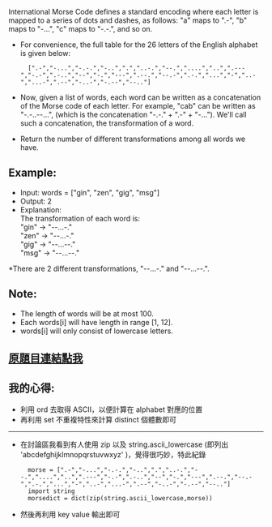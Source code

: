 International Morse Code defines a standard encoding where each letter is mapped to a series of dots and dashes, as follows: "a" maps to ".-", "b" maps to "-...", "c" maps to "-.-.", and so on.

* For convenience, the full table for the 26 letters of the English alphabet is given below:

    	[".-","-...","-.-.","-..",".","..-.","--.","....","..",".---","-.-",".-..","--","-.","---",".--.","--.-",".-.","...","-","..-","...-",".--","-..-","-.--","--.."]

* Now, given a list of words, each word can be written as a concatenation of the Morse code of each letter. For example, "cab" can be written as "-.-..--...", (which is the concatenation "-.-." + ".-" + "-..."). We'll call such a concatenation, the transformation of a word.

* Return the number of different transformations among all words we have.

## Example:
* Input: words = ["gin", "zen", "gig", "msg"]
* Output: 2
* Explanation:  
The transformation of each word is:  
"gin" -> "--...-."  
"zen" -> "--...-."  
"gig" -> "--...--."  
"msg" -> "--...--."  

*There are 2 different transformations, "--...-." and "--...--.".
## Note:

* The length of words will be at most 100.
* Each words[i] will have length in range [1, 12].
* words[i] will only consist of lowercase letters.

## [原題目連結點我](https://leetcode.com/problems/unique-morse-code-words/)
	
## 我的心得:
* 利用 ord 去取得 ASCII，以便計算在 alphabet 對應的位置
* 再利用 set 不重複特性來計算 distinct 個體數即可
------
* 在討論區我看到有人使用 zip 以及 string.ascii_lowercase (即列出 'abcdefghijklmnopqrstuvwxyz' )，覺得很巧妙，特此紀錄

		morse = [".-","-...","-.-.","-..",".","..-.","--.","....","..",".---","-.-",".-..","--","-.","---",".--.","--.-",".-.","...","-","..-","...-",".--","-..-","-.--","--.."]
		import string
		morsedict = dict(zip(string.ascii_lowercase,morse))
* 然後再利用 key value 輸出即可
